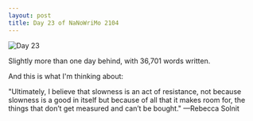 ```yaml
---
layout: post
title: Day 23 of NaNoWriMo 2104
---
```


![Day 23]({{site_url}}/images/Nanowrimo2014day23.jpg)

Slightly more than one day behind, with 36,701 words written. 

And this is what I'm thinking about:

"Ultimately, I believe that slowness is an act of resistance, not because slowness is a good in itself but because of all that it makes room for, the things that don’t get measured and can’t be bought." —Rebecca Solnit 